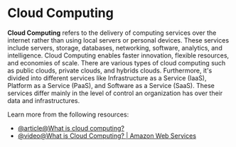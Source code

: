 # Cloud Computing

**Cloud Computing** refers to the delivery of computing services over the internet rather than using local servers or personal devices. These services include servers, storage, databases, networking, software, analytics, and intelligence. Cloud Computing enables faster innovation, flexible resources, and economies of scale. There are various types of cloud computing such as public clouds, private clouds, and hybrids clouds. Furthermore, it's divided into different services like Infrastructure as a Service (IaaS), Platform as a Service (PaaS), and Software as a Service (SaaS). These services differ mainly in the level of control an organization has over their data and infrastructures.

Learn more from the following resources:

- [@article@What is cloud computing?](https://azure.microsoft.com/en-gb/resources/cloud-computing-dictionary/what-is-cloud-computing)
- [@video@What is Cloud Computing? | Amazon Web Services](https://www.youtube.com/watch?v=mxT233EdY5c)
